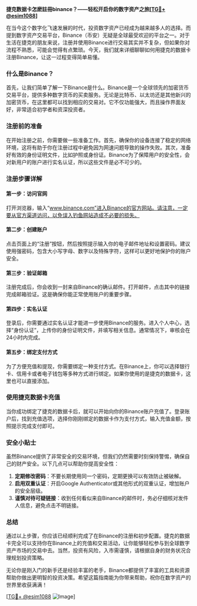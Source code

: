 **捷克数据卡怎麽註冊binance？——轻松开启你的数字资产之旅[[TG💪+ @esim1088](https://t.me/s/esim1088)]**

在当今这个数字化飞速发展的时代，投资数字资产已经成为越来越多人的选择。而提到数字资产交易平台，Binance（币安）无疑是全球最受欢迎的平台之一。对于生活在捷克的朋友来说，注册并使用Binance进行交易其实并不复杂，但如果你对流程不熟悉，可能会觉得有点繁琐。今天，我们就来详细聊聊如何用捷克的数据卡注册Binance，让这一过程变得简单易懂。

### 什么是Binance？

首先，让我们简单了解一下Binance是什么。Binance是一个全球领先的加密货币交易平台，提供多种数字货币的买卖服务。无论是比特币、以太坊还是其他新兴的加密货币，在这里都可以找到相应的交易对。它不仅功能强大，而且操作界面友好，非常适合初学者和资深投资者。

### 注册前的准备

在开始注册之前，你需要做一些准备工作。首先，确保你的设备连接了稳定的网络环境，这将有助于你在注册过程中避免因为网速问题导致的操作失败。其次，准备好有效的身份证明文件，比如护照或身份证。Binance为了保障用户的安全性，会对新用户的账户进行实名认证，所以这些文件是必不可少的。

### 注册步骤详解

#### 第一步：访问官网
打开浏览器，输入“www.binance.com”进入Binance的官方网站。请注意，一定要从官方渠道访问，以免误入钓鱼网站造成不必要的损失。

#### 第二步：创建账户
点击页面上的“注册”按钮，然后按照提示输入你的电子邮件地址和设置密码。建议使用强密码，包含大小写字母、数字以及特殊字符，这样可以更好地保护你的账户安全。

#### 第三步：验证邮箱
注册完成后，你会收到一封来自Binance的确认邮件。打开邮件，点击其中的链接完成邮箱验证。这是确保你能正常使用账户的重要步骤。

#### 第四步：实名认证
登录后，你需要通过实名认证才能进一步使用Binance的服务。进入个人中心，选择“身份认证”，上传你的身份证明文件，并填写相关信息。通常情况下，审核会在24小时内完成。

#### 第五步：绑定支付方式
为了方便充值和提现，你需要绑定一种支付方式。在Binance上，你可以选择银行卡、信用卡或者电子钱包等多种方式进行绑定。如果你使用的是捷克的数据卡，这里也可以直接添加。

### 使用捷克数据卡充值

当你成功绑定了捷克的数据卡后，就可以开始向你的Binance账户充值了。登录账户后，找到充值选项，选择你刚刚绑定的数据卡作为支付方式，输入充值金额，按照提示完成支付即可。

### 安全小贴士

虽然Binance提供了非常安全的交易环境，但我们仍然需要时刻保持警惕，确保自己的财产安全。以下几点可以帮助你提高安全性：

1. **定期修改密码**：不要长期使用同一个密码，定期更换可以有效防止被破解。
2. **启用双重认证**：开启Google Authenticator或其他形式的双重认证，增加账户的安全层级。
3. **谨慎对待可疑链接**：收到任何看似来自Binance的邮件时，务必仔细核对发件人信息，避免点击不明链接。

### 总结

通过以上步骤，你应该已经顺利完成了在Binance的注册和初步配置。捷克的数据卡完全可以支持你在Binance上的充值和交易活动，让你能够轻松参与到全球数字资产市场的交易中去。当然，投资有风险，入市需谨慎，请根据自身的财务状况合理规划投资策略。

无论你是刚入门的新手还是经验丰富的老手，Binance都提供了丰富的工具和资源帮助你做出更明智的投资决策。希望这篇指南能为你带来帮助，祝你在数字资产的世界里收获满满！

[[TG💪+ @esim1088](https://t.me/s/esim1088) ![Image](https://i.postimg.cc/4NQfJmqS/Snipaste-2025-05-13-00-14-12.png)]
